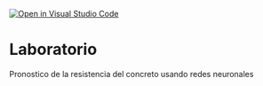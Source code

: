 [![Open in Visual Studio Code](https://classroom.github.com/assets/open-in-vscode-c66648af7eb3fe8bc4f294546bfd86ef473780cde1dea487d3c4ff354943c9ae.svg)](https://classroom.github.com/online_ide?assignment_repo_id=9416287&assignment_repo_type=AssignmentRepo)
# Laboratorio
Pronostico de la resistencia del concreto usando redes neuronales
